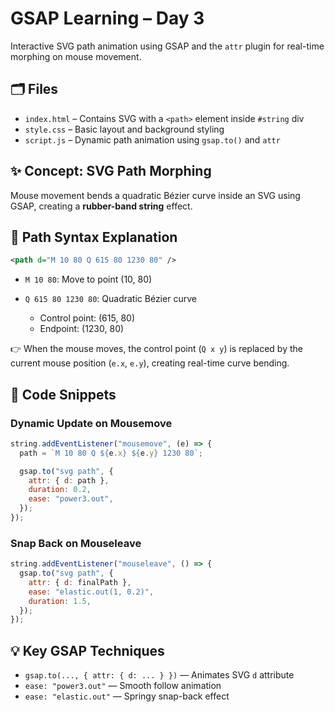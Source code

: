 # GSAP Learning – Day 3

Interactive SVG path animation using GSAP and the `attr` plugin for real-time morphing on mouse movement.

## 🗂️ Files

- `index.html` – Contains SVG with a `<path>` element inside `#string` div
- `style.css` – Basic layout and background styling
- `script.js` – Dynamic path animation using `gsap.to()` and `attr`

## ✨ Concept: SVG Path Morphing

Mouse movement bends a quadratic Bézier curve inside an SVG using GSAP, creating a **rubber-band string** effect.

## 🧩 Path Syntax Explanation

```svg
<path d="M 10 80 Q 615 80 1230 80" />
```

* `M 10 80`: Move to point (10, 80)
* `Q 615 80 1230 80`: Quadratic Bézier curve

  * Control point: (615, 80)
  * Endpoint: (1230, 80)

👉 When the mouse moves, the control point (`Q x y`) is replaced by the current mouse position (`e.x`, `e.y`), creating real-time curve bending.

## 📜 Code Snippets

### Dynamic Update on Mousemove

```js
string.addEventListener("mousemove", (e) => {
  path = `M 10 80 Q ${e.x} ${e.y} 1230 80`;

  gsap.to("svg path", {
    attr: { d: path },
    duration: 0.2,
    ease: "power3.out",
  });
});
```

### Snap Back on Mouseleave

```js
string.addEventListener("mouseleave", () => {
  gsap.to("svg path", {
    attr: { d: finalPath },
    ease: "elastic.out(1, 0.2)",
    duration: 1.5,
  });
});
```

## 💡 Key GSAP Techniques

* `gsap.to(..., { attr: { d: ... } })` — Animates SVG `d` attribute
* `ease: "power3.out"` — Smooth follow animation
* `ease: "elastic.out"` — Springy snap-back effect